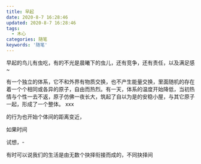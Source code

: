 ```yaml
---
title: 早起
date: 2020-8-7 16:28:46
updated: 2020-8-7 16:28:46
tags: 
  - 木心
categories: 随笔
keywords: '随笔'
---
```


早起的鸟儿有虫吃，有的不光是晨曦下的虫儿，还有竞争，还有责任，以及满足感~

<!-- more -->

有一个独立的体系，它不和外界有物质交换，也不产生能量交换，里面随机的存在着一个个相同或各异的原子，自由而热烈。有一天，体系的温度开始降低，当初热情与个性一去不返，原子仿佛一夜长大，筑起了自以为是的安稳小屋，与其它原子一起，形成了一个整体。
xxx



的行为也开始个体间的距离变近，


如果时间

试想，-

有时可以说我们的生活是由无数个抉择衔接而成的，不同抉择间














